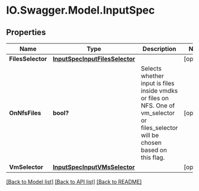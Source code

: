 # IO.Swagger.Model.InputSpec
## Properties

Name | Type | Description | Notes
------------ | ------------- | ------------- | -------------
**FilesSelector** | [**InputSpecInputFilesSelector**](InputSpecInputFilesSelector.md) |  | [optional] 
**OnNfsFiles** | **bool?** | Selects whether input is files inside vmdks or files on NFS. One of vm_selector or files_selector will be chosen based on this flag. | [optional] 
**VmSelector** | [**InputSpecInputVMsSelector**](InputSpecInputVMsSelector.md) |  | [optional] 

[[Back to Model list]](../README.md#documentation-for-models) [[Back to API list]](../README.md#documentation-for-api-endpoints) [[Back to README]](../README.md)

